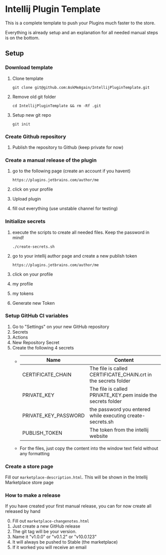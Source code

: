# Intellij Plugin Template

This is a complete template to push your Plugins much faster to the store.

Everything is already setup and an explanation for all needed manual steps is on the bottom.

## Setup

### Download template

1. Clone template

       git clone git@github.com:AskMeAgain/IntellijPluginTemplate.git

2. Remove old git folder

       cd IntellijPluginTemplate && rm -Rf .git

3. Setup new git repo

       git init

### Create Github repository

1. Publish the repository to Github (keep private for now)

### Create a manual release of the plugin

1. go to the following page (create an account if you havent)

       https://plugins.jetbrains.com/author/me

2. click on your profile

3. Upload plugin

4. fill out everything (use unstable channel for testing)

### Initialize secrets

1. execute the scripts to create all needed files. Keep the password in mind!

       ./create-secrets.sh

2. go to your intellij author page and create a new publish token

       https://plugins.jetbrains.com/author/me

3. click on your profile
4. my profile
5. my tokens
6. Generate new Token

### Setup GitHub CI variables

1. Go to "Settings" on your new GitHub repository
2. Secrets
3. Actions
4. New Repository Secret
5. Create the following 4 secrets
    * | Name                 | Content                                                     |
      |----------------------|--------------------------------------------------------------|
      | CERTIFICATE_CHAIN    | The file is called CERTIFICATE_CHAIN.crt in the secrets folder |
      | PRIVATE_KEY          | The file is called PRIVATE_KEY.pem inside the secrets folder |
      | PRIVATE_KEY_PASSWORD | the password you entered while executing create-secrets.sh  |
      | PUBLISH_TOKEN        | The token from the intellij website                         |
    * For the files, just copy the content into the window text field without any formatting

### Create a store page

Fill our `marketplace-description.html`. This will be shown in the Intellij Marketplace store page

### How to make a release

If you have created your first manual release, you can for now create all released by hand

0. Fill out `marketplace-changenotes.html`
1. Just create a new GitHub release
2. The git tag will be your version. 
3. Name it "v1.0.0" or "v0.1.2" or "v10.0.123"
4. It will always be pushed to Stable (the marketplace)
5. If it worked you will receive an email



